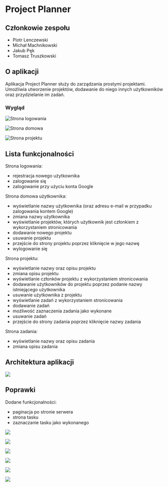 # Project Planner
## Członkowie zespołu
- Piotr Lenczewski
- Michał Machnikowski
- Jakub Pęk
- Tomasz Truszkowski

## O aplikacji
Aplikacja Project Planner służy do zarządzania prostymi projektami. Umożliwia utworzenie projektów, dodawanie do niego innych użytkowników oraz przydzielanie im zadań.

### Wygląd
![Strona logowania](images/login.png)

![Strona domowa](images/home.png)

![Strona projektu](images/project.png)

## Lista funkcjonalności
Strona logowania:

- rejestracja nowego użytkownika
- zalogowanie się
- zalogowanie przy użyciu konta Google

Strona domowa użytkownika:

- wyświetlanie nazwy użytkownika (oraz adresu e-mail w przypadku zalogowania kontem Google)
- zmiana nazwy użytkownika
- wyświetlanie projektów, których użytkownik jest członkiem z wykorzystaniem stronicowania
- dodawanie nowego projektu
- usuwanie projektu
- przejście do strony projektu poprzez kliknięcie w jego nazwę
- wylogowanie się

Strona projektu:

- wyświetlanie nazwy oraz opisu projektu
- zmiana opisu projektu
- wyświetlanie członków projektu z wykorzystaniem stronicowania
- dodawanie użytkowników do projektu poprzez podanie nazwy istniejącego użytkownika
- usuwanie użytkownika z projektu
- wyświetlanie zadań z wykorzystaniem stronicowania
- dodawanie zadań
- możliwość zaznaczenia zadania jako wykonane
- usuwanie zadań
- przejście do strony zadania poprzez kliknięcie nazwy zadania

Strona zadania:

- wyświetlanie nazwy oraz opisu zadania
- zmiana opisu zadania

## Architektura aplikacji
![](images/scheme.png)

## Poprawki
Dodane funkcjonalności:

- paginacja po stronie serwera
- strona tasku
- zaznaczanie tasku jako wykonanego

![](images/pagination_code1.png)

![](images/pagination_code2.png)

![](images/improvements1.png)

![](images/improvements2.png)

![](images/improvements3.png)

![](images/improvements4.png)

